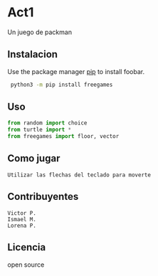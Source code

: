 # Act1

Un juego de packman

## Instalacion

Use the package manager [pip](https://pip.pypa.io/en/stable/) to install foobar.

```bash
 python3 -m pip install freegames
```

## Uso

```python
from random import choice
from turtle import *
from freegames import floor, vector
```

## Como jugar
```
Utilizar las flechas del teclado para moverte 
```
## Contribuyentes
```
Victor P.
Ismael M.
Lorena P.
```

## Licencia
open source
